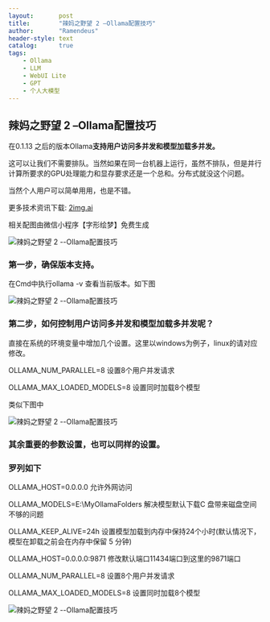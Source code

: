 ```yaml
---
layout:       post
title:        "辣妈之野望 2 –Ollama配置技巧"
author:       "Ramendeus"
header-style: text
catalog:      true
tags:
    - Ollama
    - LLM
    - WebUI Lite
    - GPT
    - 个人大模型
---
```


## 辣妈之野望 2 –Ollama配置技巧


在0.1.13 之后的版本Ollama**支持用户访问多并发和模型加载多并发。**

这可以让我们不需要排队。当然如果在同一台机器上运行，虽然不排队，但是并行计算所要求的GPU处理能力和显存要求还是一个总和。分布式就没这个问题。

当然个人用户可以简单用用，也是不错。

更多技术资讯下载: [2img.ai](https://link.juejin.cn/?target=https%3A%2F%2F2img.ai)

相关配图由微信小程序【字形绘梦】免费生成

![辣妈之野望 2 --Ollama配置技巧](https://www.shxcj.com/wp-content/uploads/2025/02/70fdf6d6-56f6-42d2-9391-f538c077a037.jpg)

### 第一步，确保版本支持。

在Cmd中执行ollama -v 查看当前版本。如下图

![辣妈之野望 2 --Ollama配置技巧](https://www.shxcj.com/wp-content/uploads/2025/02/012fa609-d872-4ff3-a930-3656e26e2ea2.png)

### 第二步，如何控制用户访问多并发和模型加载多并发呢？

直接在系统的环境变量中增加几个设置。这里以windows为例子，linux的请对应修改。

OLLAMA\_NUM\_PARALLEL=8 设置8个用户并发请求

OLLAMA\_MAX\_LOADED\_MODELS=8 设置同时加载8个模型

类似下图中

![辣妈之野望 2 --Ollama配置技巧](https://www.shxcj.com/wp-content/uploads/2025/02/590810fb-3572-48d8-83a0-5022a5d2bb90.png)

### 其余重要的参数设置，也可以同样的设置。

### 罗列如下

OLLAMA\_HOST=0.0.0.0 允许外网访问

OLLAMA\_MODELS=E:\\MyOllamaFolders 解决模型默认下载C 盘带来磁盘空间不够的问题

OLLAMA\_KEEP\_ALIVE=24h 设置模型加载到内存中保持24个小时(默认情况下，模型在卸载之前会在内存中保留 5 分钟)

OLLAMA\_HOST=0.0.0.0:9871 修改默认端口11434端口到这里的9871端口

OLLAMA\_NUM\_PARALLEL=8 设置8个用户并发请求

OLLAMA\_MAX\_LOADED\_MODELS=8 设置同时加载8个模型

![辣妈之野望 2 --Ollama配置技巧](https://www.shxcj.com/wp-content/uploads/2025/02/7d1b8c5f-5bf6-478e-9a98-9d9a7f403914.jpg)

